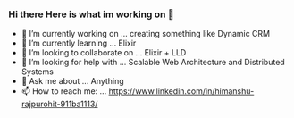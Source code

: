 ### Hi there Here is what im working on 👋

<!--
**psychicDivine/psychicdivine** is a ✨ _special_ ✨ repository because its `README.md` (this file) appears on your GitHub profile.


Here are some ideas to get you started:
-->
- 🔭 I’m currently working on ... creating something like Dynamic CRM 
- 🌱 I’m currently learning ... Elixir
- 👯 I’m looking to collaborate on ... Elixir + LLD 
- 🤔 I’m looking for help with ... Scalable Web Architecture and Distributed Systems  
- 💬 Ask me about ... Anything  
- 📫 How to reach me: ... https://www.linkedin.com/in/himanshu-rajpurohit-911ba1113/
